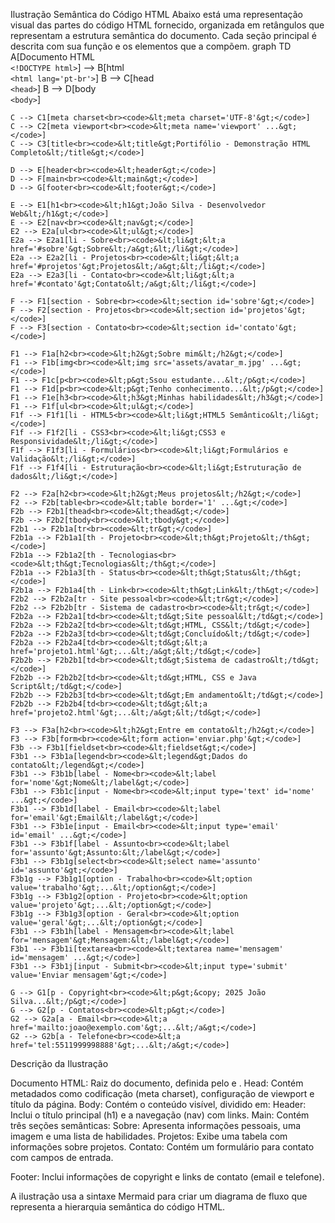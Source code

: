 Ilustração Semântica do Código HTML
Abaixo está uma representação visual das partes do código HTML fornecido, organizada em retângulos que representam a estrutura semântica do documento. Cada seção principal é descrita com sua função e os elementos que a compõem.
graph TD
    A[Documento HTML<br><code>&lt;!DOCTYPE html&gt;</code>] --> B[html<br><code>&lt;html lang='pt-br'&gt;</code>]
    B --> C[head<br><code>&lt;head&gt;</code>]
    B --> D[body<br><code>&lt;body&gt;</code>]

    C --> C1[meta charset<br><code>&lt;meta charset='UTF-8'&gt;</code>]
    C --> C2[meta viewport<br><code>&lt;meta name='viewport' ...&gt;</code>]
    C --> C3[title<br><code>&lt;title&gt;Portifólio - Demonstração HTML Completo&lt;/title&gt;</code>]

    D --> E[header<br><code>&lt;header&gt;</code>]
    D --> F[main<br><code>&lt;main&gt;</code>]
    D --> G[footer<br><code>&lt;footer&gt;</code>]

    E --> E1[h1<br><code>&lt;h1&gt;João Silva - Desenvolvedor Web&lt;/h1&gt;</code>]
    E --> E2[nav<br><code>&lt;nav&gt;</code>]
    E2 --> E2a[ul<br><code>&lt;ul&gt;</code>]
    E2a --> E2a1[li - Sobre<br><code>&lt;li&gt;&lt;a href='#sobre'&gt;Sobre&lt;/a&gt;&lt;/li&gt;</code>]
    E2a --> E2a2[li - Projetos<br><code>&lt;li&gt;&lt;a href='#projetos'&gt;Projetos&lt;/a&gt;&lt;/li&gt;</code>]
    E2a --> E2a3[li - Contato<br><code>&lt;li&gt;&lt;a href='#contato'&gt;Contato&lt;/a&gt;&lt;/li&gt;</code>]

    F --> F1[section - Sobre<br><code>&lt;section id='sobre'&gt;</code>]
    F --> F2[section - Projetos<br><code>&lt;section id='projetos'&gt;</code>]
    F --> F3[section - Contato<br><code>&lt;section id='contato'&gt;</code>]

    F1 --> F1a[h2<br><code>&lt;h2&gt;Sobre mim&lt;/h2&gt;</code>]
    F1 --> F1b[img<br><code>&lt;img src='assets/avatar_m.jpg' ...&gt;</code>]
    F1 --> F1c[p<br><code>&lt;p&gt;Ssou estudante...&lt;/p&gt;</code>]
    F1 --> F1d[p<br><code>&lt;p&gt;Tenho conhecimento...&lt;/p&gt;</code>]
    F1 --> F1e[h3<br><code>&lt;h3&gt;Minhas habilidades&lt;/h3&gt;</code>]
    F1 --> F1f[ul<br><code>&lt;ul&gt;</code>]
    F1f --> F1f1[li - HTML5<br><code>&lt;li&gt;HTML5 Semântico&lt;/li&gt;</code>]
    F1f --> F1f2[li - CSS3<br><code>&lt;li&gt;CSS3 e Responsividade&lt;/li&gt;</code>]
    F1f --> F1f3[li - Formulários<br><code>&lt;li&gt;Formulários e Validação&lt;/li&gt;</code>]
    F1f --> F1f4[li - Estruturação<br><code>&lt;li&gt;Estruturação de dados&lt;/li&gt;</code>]

    F2 --> F2a[h2<br><code>&lt;h2&gt;Meus projetos&lt;/h2&gt;</code>]
    F2 --> F2b[table<br><code>&lt;table border='1' ...&gt;</code>]
    F2b --> F2b1[thead<br><code>&lt;thead&gt;</code>]
    F2b --> F2b2[tbody<br><code>&lt;tbody&gt;</code>]
    F2b1 --> F2b1a[tr<br><code>&lt;tr&gt;</code>]
    F2b1a --> F2b1a1[th - Projeto<br><code>&lt;th&gt;Projeto&lt;/th&gt;</code>]
    F2b1a --> F2b1a2[th - Tecnologias<br><code>&lt;th&gt;Tecnologias&lt;/th&gt;</code>]
    F2b1a --> F2b1a3[th - Status<br><code>&lt;th&gt;Status&lt;/th&gt;</code>]
    F2b1a --> F2b1a4[th - Link<br><code>&lt;th&gt;Link&lt;/th&gt;</code>]
    F2b2 --> F2b2a[tr - Site pessoal<br><code>&lt;tr&gt;</code>]
    F2b2 --> F2b2b[tr - Sistema de cadastro<br><code>&lt;tr&gt;</code>]
    F2b2a --> F2b2a1[td<br><code>&lt;td&gt;Site pessoal&lt;/td&gt;</code>]
    F2b2a --> F2b2a2[td<br><code>&lt;td&gt;HTML, CSS&lt;/td&gt;</code>]
    F2b2a --> F2b2a3[td<br><code>&lt;td&gt;Concluído&lt;/td&gt;</code>]
    F2b2a --> F2b2a4[td<br><code>&lt;td&gt;&lt;a href='projeto1.html'&gt;...&lt;/a&gt;&lt;/td&gt;</code>]
    F2b2b --> F2b2b1[td<br><code>&lt;td&gt;Sistema de cadastro&lt;/td&gt;</code>]
    F2b2b --> F2b2b2[td<br><code>&lt;td&gt;HTML, CSS e Java Script&lt;/td&gt;</code>]
    F2b2b --> F2b2b3[td<br><code>&lt;td&gt;Em andamento&lt;/td&gt;</code>]
    F2b2b --> F2b2b4[td<br><code>&lt;td&gt;&lt;a href='projeto2.html'&gt;...&lt;/a&gt;&lt;/td&gt;</code>]

    F3 --> F3a[h2<br><code>&lt;h2&gt;Entre em contato&lt;/h2&gt;</code>]
    F3 --> F3b[form<br><code>&lt;form action='enviar.php'&gt;</code>]
    F3b --> F3b1[fieldset<br><code>&lt;fieldset&gt;</code>]
    F3b1 --> F3b1a[legend<br><code>&lt;legend&gt;Dados do contato&lt;/legend&gt;</code>]
    F3b1 --> F3b1b[label - Nome<br><code>&lt;label for='nome'&gt;Nome&lt;/label&gt;</code>]
    F3b1 --> F3b1c[input - Nome<br><code>&lt;input type='text' id='nome' ...&gt;</code>]
    F3b1 --> F3b1d[label - Email<br><code>&lt;label for='email'&gt;Email&lt;/label&gt;</code>]
    F3b1 --> F3b1e[input - Email<br><code>&lt;input type='email' id='email' ...&gt;</code>]
    F3b1 --> F3b1f[label - Assunto<br><code>&lt;label for='assunto'&gt;Assunto:&lt;/label&gt;</code>]
    F3b1 --> F3b1g[select<br><code>&lt;select name='assunto' id='assunto'&gt;</code>]
    F3b1g --> F3b1g1[option - Trabalho<br><code>&lt;option value='trabalho'&gt;...&lt;/option&gt;</code>]
    F3b1g --> F3b1g2[option - Projeto<br><code>&lt;option value='projeto'&gt;...&lt;/option&gt;</code>]
    F3b1g --> F3b1g3[option - Geral<br><code>&lt;option value='geral'&gt;...&lt;/option&gt;</code>]
    F3b1 --> F3b1h[label - Mensagem<br><code>&lt;label for='mensagem'&gt;Mensagem:&lt;/label&gt;</code>]
    F3b1 --> F3b1i[textarea<br><code>&lt;textarea name='mensagem' id='mensagem' ...&gt;</code>]
    F3b1 --> F3b1j[input - Submit<br><code>&lt;input type='submit' value='Enviar mensagem'&gt;</code>]

    G --> G1[p - Copyright<br><code>&lt;p&gt;&copy; 2025 João Silva...&lt;/p&gt;</code>]
    G --> G2[p - Contatos<br><code>&lt;p&gt;</code>]
    G2 --> G2a[a - Email<br><code>&lt;a href='mailto:joao@exemplo.com'&gt;...&lt;/a&gt;</code>]
    G2 --> G2b[a - Telefone<br><code>&lt;a href='tel:5511999998888'&gt;...&lt;/a&gt;</code>]

Descrição da Ilustração

Documento HTML: Raiz do documento, definida pelo <!DOCTYPE html> e <html lang="pt-br">.
Head: Contém metadados como codificação (meta charset), configuração de viewport e título da página.
Body: Contém o conteúdo visível, dividido em:
Header: Inclui o título principal (h1) e a navegação (nav) com links.
Main: Contém três seções semânticas:
Sobre: Apresenta informações pessoais, uma imagem e uma lista de habilidades.
Projetos: Exibe uma tabela com informações sobre projetos.
Contato: Contém um formulário para contato com campos de entrada.


Footer: Inclui informações de copyright e links de contato (email e telefone).



A ilustração usa a sintaxe Mermaid para criar um diagrama de fluxo que representa a hierarquia semântica do código HTML.